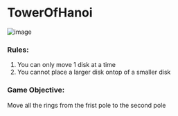 # TowerOfHanoi
![image](https://user-images.githubusercontent.com/94129362/196248209-af454a28-74a6-4b5a-9009-2872df247343.png)


### **Rules:**
1) You can only move 1 disk at a time
2) You cannot place a larger disk ontop of a smaller disk

### **Game Objective:**
Move all the rings from the frist pole to the second pole

